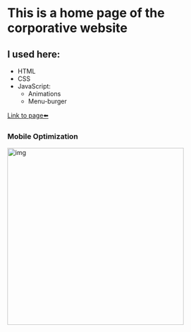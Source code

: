 # This is a home page of the corporative website

## I used here:
* HTML
* CSS
* JavaScript:
	* Animations
	* Menu-burger

[Link to page⬅️][link]

### Mobile Optimization
<img src="img/page-speed.jpg" alt="img" style="height: 400px;">

[link]: https://salyerik.github.io/building-control
